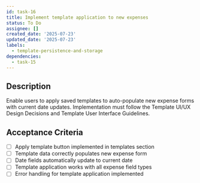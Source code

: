 ```yaml
---
id: task-16
title: Implement template application to new expenses
status: To Do
assignee: []
created_date: '2025-07-23'
updated_date: '2025-07-23'
labels:
  - template-persistence-and-storage
dependencies:
  - task-15
---
```


## Description

Enable users to apply saved templates to auto-populate new expense forms with current date updates. Implementation must follow the Template UI/UX Design Decisions and Template User Interface Guidelines.
## Acceptance Criteria

- [ ] Apply template button implemented in templates section
- [ ] Template data correctly populates new expense form
- [ ] Date fields automatically update to current date
- [ ] Template application works with all expense field types
- [ ] Error handling for template application implemented

